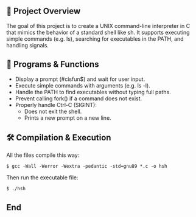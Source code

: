 ## 📁 Project Overview
The goal of this project is to create a UNIX command-line interpreter in C that mimics the behavior of a standard shell like sh.
It supports executing simple commands (e.g. ls), searching for executables in the PATH, and handling signals.


## 🔧 Programs & Functions
- Display a prompt (#cisfun$) and wait for user input.
- Execute simple commands with arguments (e.g. ls -l).
- Handle the PATH to find executables without typing full paths.
- Prevent calling fork() if a command does not exist.
- Properly handle Ctrl-C (SIGINT):
    - Does not exit the shell.
    - Prints a new prompt on a new line.

      
## 🛠️ Compilation & Execution
All the files compile this way:

	$ gcc -Wall -Werror -Wextra -pedantic -std=gnu89 *.c -o hsh

Then run the executable file:

	$ ./hsh
 

## End
